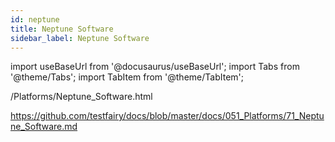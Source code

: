```yaml
---
id: neptune
title: Neptune Software
sidebar_label: Neptune Software
---
```


import useBaseUrl from '@docusaurus/useBaseUrl';
import Tabs from '@theme/Tabs';
import TabItem from '@theme/TabItem';

/Platforms/Neptune_Software.html

https://github.com/testfairy/docs/blob/master/docs/051_Platforms/71_Neptune_Software.md